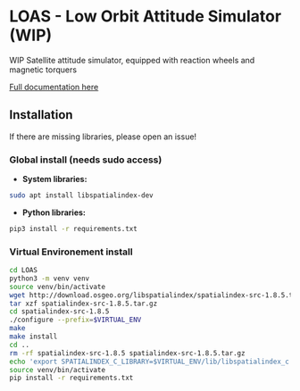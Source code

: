 # LOAS - Low Orbit Attitude Simulator (WIP)
WIP Satellite attitude simulator, equipped with reaction wheels and magnetic torquers

[Full documentation here](https://loas.feg.ovh/)

## Installation

If there are missing libraries, please open an issue!

### Global install (needs sudo access)

- **System libraries:**
```bash
sudo apt install libspatialindex-dev
```

- **Python libraries:**
```bash
pip3 install -r requirements.txt
```

### Virtual Environement install

```bash
cd LOAS
python3 -m venv venv
source venv/bin/activate
wget http://download.osgeo.org/libspatialindex/spatialindex-src-1.8.5.tar.gz
tar xzf spatialindex-src-1.8.5.tar.gz
cd spatialindex-src-1.8.5
./configure --prefix=$VIRTUAL_ENV
make
make install
cd ..
rm -rf spatialindex-src-1.8.5 spatialindex-src-1.8.5.tar.gz
echo 'export SPATIALINDEX_C_LIBRARY=$VIRTUAL_ENV/lib/libspatialindex_c.so' >> venv/bin/activate
source venv/bin/activate
pip install -r requirements.txt
```
